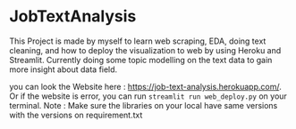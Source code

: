 # JobTextAnalysis

This Project is made by myself to learn web scraping, EDA, doing text cleaning, and how to deploy the visualization to web by using Heroku and Streamlit. Currently doing some topic modelling on the text data to gain more insight about data field.

you can look the Website here : https://job-text-analysis.herokuapp.com/. Or if the website is error, you can run `streamlit run web_deploy.py` on your terminal. Note : Make sure the libraries on your local have same versions with the versions on requirement.txt
